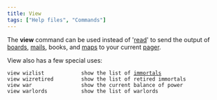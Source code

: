 ```yaml
---
title: View
tags: ["Help files", "Commands"]
---
```

The **view** command can be used instead of '[read](read "wikilink")' to
send the output of [boards](board "wikilink"), [mails](mail "wikilink"),
books, and [maps](map "wikilink") to your current
[pager](pager "wikilink").

View also has a few special uses:

`view wizlist            show the list of `[`immortals`](Ainur "wikilink")
`view wizretired         show the list of retired immortals`
`view war                show the current balance of power`
`view warlords           show the list of warlords`
 